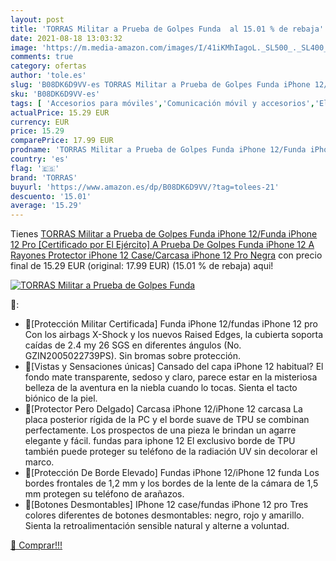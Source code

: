 ```yaml
---
layout: post
title: 'TORRAS Militar a Prueba de Golpes Funda  al 15.01 % de rebaja'
date: 2021-08-18 13:03:32
image: 'https://m.media-amazon.com/images/I/41iKMhIagoL._SL500_._SL400_.jpg'
comments: true
category: ofertas
author: 'tole.es'
slug: 'B08DK6D9VV-es TORRAS Militar a Prueba de Golpes Funda iPhone 12/Funda...'
sku: 'B08DK6D9VV-es'
tags: [ 'Accesorios para móviles','Comunicación móvil y accesorios','Electrónica','Fundas y carcasas para teléfonos móviles','iphone','torras', ]
actualPrice: 15.29 EUR
currency: EUR
price: 15.29
comparePrice: 17.99 EUR
prodname: 'TORRAS Militar a Prueba de Golpes Funda iPhone 12/Funda iPhone 12 Pro [Certificado por El Ejército] A Prueba De Golpes Funda iPhone 12 A Rayones Protector iPhone 12 Case/Carcasa iPhone 12 Pro Negra'
country: 'es'
flag: '🇪🇸'
brand: 'TORRAS'
buyurl: 'https://www.amazon.es/dp/B08DK6D9VV/?tag=tolees-21'
descuento: '15.01'
average: '15.29'
---
```


Tienes [TORRAS Militar a Prueba de Golpes Funda iPhone 12/Funda iPhone 12 Pro [Certificado por El Ejército] A Prueba De Golpes Funda iPhone 12 A Rayones Protector iPhone 12 Case/Carcasa iPhone 12 Pro Negra](https://www.amazon.es/dp/B08DK6D9VV/?tag=tolees-21) con precio final de  15.29 EUR (original: 17.99 EUR) (15.01 %  de rebaja) aqui!

[![TORRAS Militar a Prueba de Golpes Funda ](https://m.media-amazon.com/images/I/41iKMhIagoL._SL500_._SL400_.jpg)](https://www.amazon.es/dp/B08DK6D9VV/?tag=tolees-21)

🔎:

- 🥇[Protección Militar Certificada] Funda iPhone 12/fundas iPhone 12 pro Con los airbags X-Shock y los nuevos Raised Edges, la cubierta soporta caídas de 2.4 my 26 SGS en diferentes ángulos (No. GZIN2005022739PS). Sin bromas sobre protección.
- 🥇[Vistas y Sensaciones únicas] Cansado del capa iPhone 12 habitual? El fondo mate transparente, sedoso y claro, parece estar en la misteriosa belleza de la aventura en la niebla cuando lo tocas. Sienta el tacto biónico de la piel.
- 🥇[Protector Pero Delgado] Carcasa iPhone 12/iPhone 12 carcasa La placa posterior rígida de la PC y el borde suave de TPU se combinan perfectamente. Los prospectos de una pieza le brindan un agarre elegante y fácil. fundas para iphone 12 El exclusivo borde de TPU también puede proteger su teléfono de la radiación UV sin decolorar el marco.
- 🥇[Protección De Borde Elevado] Fundas iPhone 12/iPhone 12 funda Los bordes frontales de 1,2 mm y los bordes de la lente de la cámara de 1,5 mm protegen su teléfono de arañazos.
- 🥇[Botones Desmontables] IPhone 12 case/fundas iPhone 12 pro Tres colores diferentes de botones desmontables: negro, rojo y amarillo. Sienta la retroalimentación sensible natural y alterne a voluntad.

[🛒 Comprar!!!](https://www.amazon.es/dp/B08DK6D9VV/?tag=tolees-21)
